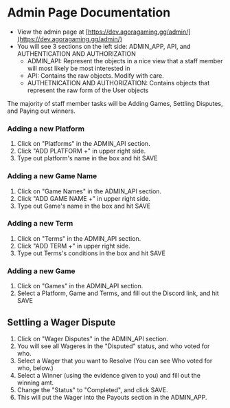 # Admin Page Documentation

- View the admin page at [https://dev.agoragaming.gg/admin/](https://dev.agoragaming.gg/admin/)
- You will see 3 sections on the left side: ADMIN_APP, API, and AUTHENTICATION AND AUTHORIZATION
  - ADMIN_API: Represent the objects in a nice view that a staff member will most likely be most interested in
  - API: Contains the raw objects. Modify with care.
  - AUTHETNICATION AND AUTHORIZATION: Contains objects that represent the raw form of the User objects

The majority of staff member tasks will be Adding Games, Settling Disputes, and Paying out winners.

### Adding a new Platform

1. Click on "Platforms" in the ADMIN_API section.
2. Click "ADD PLATFORM +" in upper right side.
3. Type out platform's name in the box and hit SAVE

### Adding a new Game Name

1. Click on "Game Names" in the ADMIN_API section.
2. Click "ADD GAME NAME +" in upper right side.
3. Type out Game's name in the box and hit SAVE

### Adding a new Term

1. Click on "Terms" in the ADMIN_API section.
2. Click "ADD TERM +" in upper right side.
3. Type out Terms's conditions in the box and hit SAVE

### Adding a new Game

1. Click on "Games" in the ADMIN_API section.
2. Select a Platform, Game and Terms, and fill out the Discord link, and hit SAVE

## Settling a Wager Dispute

1. Click on "Wager Disputes" in the ADMIN_API section.
2. You will see all Wageres in the "Disputed" status, and who voted for who.
3. Select a Wager that you want to Resolve (You can see Who voted for who, below.)
4. Select a Winner (using the evidence given to you) and fill out the winning amt.
5. Change the "Status" to "Completed", and click SAVE.
6. This will put the Wager into the Payouts section in  the ADMIN_APP.